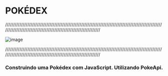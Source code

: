 # POKÉDEX
///////////////////////////////////////////////////////////////////////////////////////////////////////////////////////////////////////////////////////////////

![image](Img-GitHub/International_Pokémon_logo.svg.png)

///////////////////////////////////////////////////////////////////////////////////////////////////////////////////////////////////////////////////////////////

<h3>Construindo uma Pokédex com JavaScript. Utilizando PokeApi.</h3>
